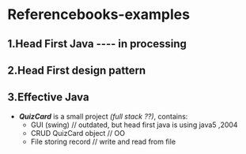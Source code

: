 # Referencebooks-examples
## 1.Head First Java ---- in processing
## 2.Head First design pattern
## 3.Effective Java

* **_QuizCard_** is a small project _(full stack ??)_, contains:
    - GUI (swing) // outdated, but head first java is using java5 ,2004
    - CRUD QuizCard object // OO
    - File storing record // write and read from file